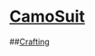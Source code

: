 [CamoSuit](http://minecraft.curseforge.com/mc-mods/62562-camo-suits)
========
##[Crafting](https://github.com/thislooksfun/CamoSuit/blob/master/Crafting.md)

